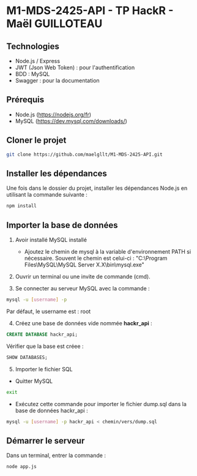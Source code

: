 # M1-MDS-2425-API - TP HackR - Maël GUILLOTEAU

## Technologies

- Node.js / Express
- JWT (Json Web Token) : pour l'authentification
- BDD : MySQL
- Swagger : pour la documentation

## Prérequis
- Node.js (https://nodejs.org/fr)
- MySQL (https://dev.mysql.com/downloads/)

## Cloner le projet

```bash
git clone https://github.com/maelgllt/M1-MDS-2425-API.git
```

## Installer les dépendances
Une fois dans le dossier du projet, installer les dépendances Node.js en utilisant la commande suivante :

```bash
npm install
```

## Importer la base de données
1. Avoir installé MySQL installé
    - Ajoutez le chemin de mysql à la variable d'environnement PATH si nécessaire. Souvent le chemin est celui-ci : "C:\Program Files\MySQL\MySQL Server X.X\bin\mysql.exe"

2. Ouvrir un terminal ou une invite de commande (cmd).

3. Se connecter au serveur MySQL avec la commande :

```bash
mysql -u [username] -p
```

Par défaut, le username est : root

4. Créez une base de données vide nommée **hackr_api** :

```sql
CREATE DATABASE hackr_api;
```

Vérifier que la base est créee : 

```sql
SHOW DATABASES;
```

5. Importer le fichier SQL
- Quitter MySQL

```bash
exit
```

- Exécutez cette commande pour importer le fichier dump.sql dans la base de données hackr_api :

```bash
mysql -u [username] -p hackr_api < chemin/vers/dump.sql
```

## Démarrer le serveur
Dans un terminal, entrer la commande :

```bash
node app.js
```
